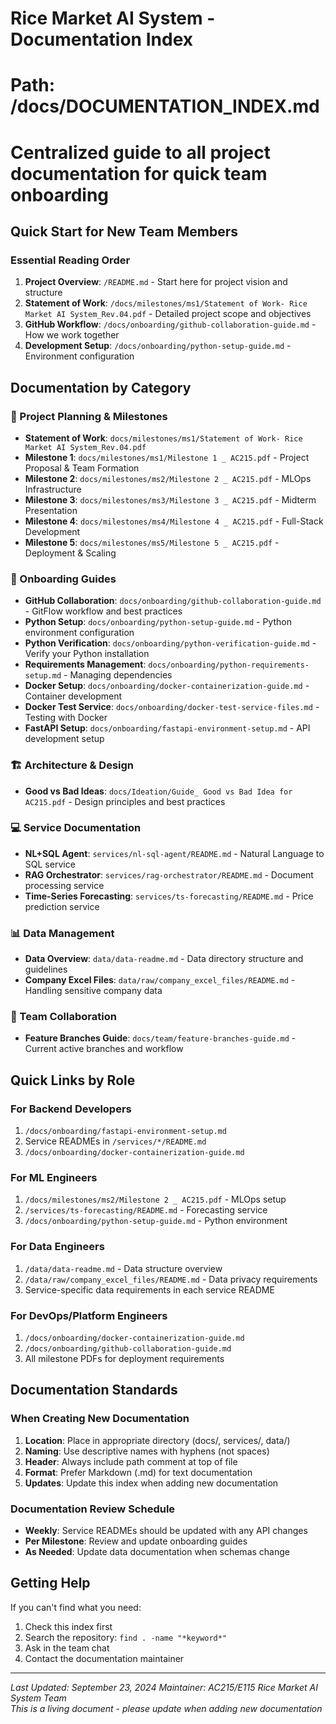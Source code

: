 # Rice Market AI System - Documentation Index
# Path: /docs/DOCUMENTATION_INDEX.md
# Centralized guide to all project documentation for quick team onboarding

## Quick Start for New Team Members

### Essential Reading Order
1. **Project Overview**: `/README.md` - Start here for project vision and structure
2. **Statement of Work**: `/docs/milestones/ms1/Statement of Work- Rice Market AI System_Rev.04.pdf` - Detailed project scope and objectives
3. **GitHub Workflow**: `/docs/onboarding/github-collaboration-guide.md` - How we work together
4. **Development Setup**: `/docs/onboarding/python-setup-guide.md` - Environment configuration

## Documentation by Category

### 🎯 Project Planning & Milestones
- **Statement of Work**: `docs/milestones/ms1/Statement of Work- Rice Market AI System_Rev.04.pdf`
- **Milestone 1**: `docs/milestones/ms1/Milestone 1 _ AC215.pdf` - Project Proposal & Team Formation
- **Milestone 2**: `docs/milestones/ms2/Milestone 2 _ AC215.pdf` - MLOps Infrastructure
- **Milestone 3**: `docs/milestones/ms3/Milestone 3 _ AC215.pdf` - Midterm Presentation
- **Milestone 4**: `docs/milestones/ms4/Milestone 4 _ AC215.pdf` - Full-Stack Development
- **Milestone 5**: `docs/milestones/ms5/Milestone 5 _ AC215.pdf` - Deployment & Scaling

### 🚀 Onboarding Guides
- **GitHub Collaboration**: `docs/onboarding/github-collaboration-guide.md` - GitFlow workflow and best practices
- **Python Setup**: `docs/onboarding/python-setup-guide.md` - Python environment configuration
- **Python Verification**: `docs/onboarding/python-verification-guide.md` - Verify your Python installation
- **Requirements Management**: `docs/onboarding/python-requirements-setup.md` - Managing dependencies
- **Docker Setup**: `docs/onboarding/docker-containerization-guide.md` - Container development
- **Docker Test Service**: `docs/onboarding/docker-test-service-files.md` - Testing with Docker
- **FastAPI Setup**: `docs/onboarding/fastapi-environment-setup.md` - API development setup

### 🏗️ Architecture & Design
- **Good vs Bad Ideas**: `docs/Ideation/Guide_ Good vs Bad Idea for AC215.pdf` - Design principles and best practices

### 💻 Service Documentation
- **NL+SQL Agent**: `services/nl-sql-agent/README.md` - Natural Language to SQL service
- **RAG Orchestrator**: `services/rag-orchestrator/README.md` - Document processing service
- **Time-Series Forecasting**: `services/ts-forecasting/README.md` - Price prediction service

### 📊 Data Management
- **Data Overview**: `data/data-readme.md` - Data directory structure and guidelines
- **Company Excel Files**: `data/raw/company_excel_files/README.md` - Handling sensitive company data

### 👥 Team Collaboration
- **Feature Branches Guide**: `docs/team/feature-branches-guide.md` - Current active branches and workflow

## Quick Links by Role

### For Backend Developers
1. `/docs/onboarding/fastapi-environment-setup.md`
2. Service READMEs in `/services/*/README.md`
3. `/docs/onboarding/docker-containerization-guide.md`

### For ML Engineers
1. `/docs/milestones/ms2/Milestone 2 _ AC215.pdf` - MLOps setup
2. `/services/ts-forecasting/README.md` - Forecasting service
3. `/docs/onboarding/python-setup-guide.md` - Python environment

### For Data Engineers
1. `/data/data-readme.md` - Data structure overview
2. `/data/raw/company_excel_files/README.md` - Data privacy requirements
3. Service-specific data requirements in each service README

### For DevOps/Platform Engineers
1. `/docs/onboarding/docker-containerization-guide.md`
2. `/docs/onboarding/github-collaboration-guide.md`
3. All milestone PDFs for deployment requirements

## Documentation Standards

### When Creating New Documentation
1. **Location**: Place in appropriate directory (docs/, services/, data/)
2. **Naming**: Use descriptive names with hyphens (not spaces)
3. **Header**: Always include path comment at top of file
4. **Format**: Prefer Markdown (.md) for text documentation
5. **Updates**: Update this index when adding new documentation

### Documentation Review Schedule
- **Weekly**: Service READMEs should be updated with any API changes
- **Per Milestone**: Review and update onboarding guides
- **As Needed**: Update data documentation when schemas change

## Getting Help

If you can't find what you need:
1. Check this index first
2. Search the repository: `find . -name "*keyword*"`
3. Ask in the team chat
4. Contact the documentation maintainer

---
*Last Updated: September 23, 2024*
*Maintainer: AC215/E115 Rice Market AI System Team*  
*This is a living document - please update when adding new documentation*
